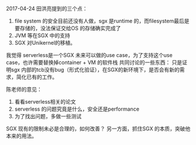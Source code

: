 2017-04-24
田洪亮提到的三个点：
1. file system 的安全目前还没有人做，sgx 是runtime 的，而filesystem最后是要存储的，没法保证交给OS 的存储确实完成了
2. JVM 等在SGX 中的支持
3. SGX 对Unikernel的移植。

我觉得
serverless是一个SGX 未来可以做的use case，为了支持这个use case，也许需要替换掉container + VM 的软件栈
共同讨论的一些东西：
只是证明sgx 内部的tcb没有bug（形式化验证），在SGX的新环境下，是否会有新的需求，简化已有的工作。

陈老师的意见：

1. 看看serverless相关的论文
2. serverless 的问题究竟是什么，安全还是performance
3. 为了找出问题，多做一些测试

SGX 现有的限制未必是合理的，如何改善？
另一方面，抓住SGX 的本质，突破他本来的用法。
